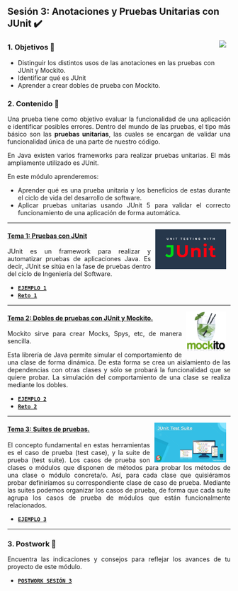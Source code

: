 ## Sesión 3: Anotaciones y Pruebas Unitarias con JUnit :heavy_check_mark:

<img src=".github/assets/img/indice.png" align="right" height="120" hspace="10">
<div style="text-align: justify;">

### 1. Objetivos :dart:

- Distinguir los distintos usos de las anotaciones en las pruebas con JUnit y Mockito.
- Identificar qué es JUnit
- Aprender a crear dobles de prueba con Mockito.

### 2. Contenido :blue_book:

Una prueba tiene como objetivo evaluar la funcionalidad de una aplicación e identificar posibles errores. Dentro del mundo de las pruebas, el tipo más básico son las **pruebas unitarias**, las cuales se encargan de validar una funcionalidad única de una parte de nuestro código. 

En Java existen varios frameworks para realizar pruebas unitarias. El más ampliamente utilizado es JUnit. 

En este módulo aprenderemos:

- Aprender qué es una prueba unitaria y los beneficios de estas durante el ciclo de vida del desarrollo de software.
- Aplicar pruebas unitarias usando JUnit 5 para validar el correcto funcionamiento de una aplicación de forma automática.

---

<img src="./img/01.svg" align="right" height="90" hspace="10">

#### <ins>Tema 1: Pruebas con JUnit</ins>

JUnit es un framework para realizar y automatizar pruebas de aplicaciones Java. Es decir, JUnit se sitúa en la fase de pruebas dentro del ciclo de Ingeniería del Software.

- [**`EJEMPLO 1`**](./Ejemplo-01)
- [**`Reto 1`**](./Reto-01)

---

<img src="./img/02.png" align="right" height="90" hspace="10">

#### <ins>Tema 2: Dobles de pruebas con JUnit y Mockito.</ins>

Mockito sirve para crear Mocks, Spys, etc, de manera sencilla.

Esta librería de Java permite simular el comportamiento de una clase de forma dinámica. De esta forma se crea un aislamiento de las dependencias con otras clases y sólo se probará la funcionalidad que se quiere probar. La simulación del comportamiento de una clase se realiza mediante los dobles.


- [**`EJEMPLO 2`**](./Ejemplo-02)
- [**`Reto 2`**](./Reto-02)

---

<img src="./img/03.jpg" align="right" height="90" hspace="10">

#### <ins>Tema 3: Suites de pruebas.</ins>

El concepto fundamental en estas herramientas es el caso de prueba (test case), y la suite de prueba (test suite). Los casos de prueba son clases o módulos que disponen de métodos para probar los métodos de una clase o módulo concreta/o. Así, para cada clase que quisiéramos probar definiríamos su correspondiente clase de caso de prueba. Mediante las suites podemos organizar los casos de prueba, de forma que cada suite agrupa los casos de prueba de módulos que están funcionalmente relacionados.

- [**`EJEMPLO 3`**](./Ejemplo-03)
  
---

### 3. Postwork :memo:

Encuentra las indicaciones y consejos para reflejar los avances de tu proyecto de este módulo.

- [**`POSTWORK SESIÓN 3`**](./Postwork/)

<br/>

</div>
